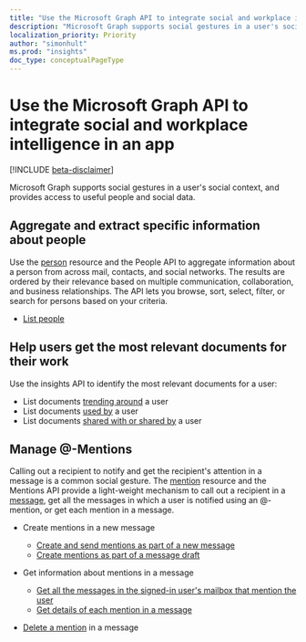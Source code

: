 ```yaml
---
title: "Use the Microsoft Graph API to integrate social and workplace intelligence in an app"
description: "Microsoft Graph supports social gestures in a user's social context, and provides access to useful people and social data."
localization_priority: Priority
author: "simonhult"
ms.prod: "insights"
doc_type: conceptualPageType
---
```


# Use the Microsoft Graph API to integrate social and workplace intelligence in an app

[!INCLUDE [beta-disclaimer](../../includes/beta-disclaimer.md)]

Microsoft Graph supports social gestures in a user's social context, and provides access to useful people and social data.

## Aggregate and extract specific information about people

Use the [person](../resources/person.md) resource and the People API to aggregate information
about a person from across mail, contacts, and social networks. The results are ordered by their
relevance based on multiple communication, collaboration, and business relationships. The API
lets you browse, sort, select, filter, or search for persons based on your criteria.

- [List people](../api/user-list-people.md)

## Help users get the most relevant documents for their work

Use the insights API to identify the most relevant documents for a user: 

- List documents [trending around](../api/insights-list-trending.md) a user
- List documents [used by](../api/insights-list-used.md) a user
- List documents [shared with or shared by](../api/insights-list-shared.md) a user

## Manage @-Mentions

Calling out a recipient to notify and get the recipient's attention in a message is a common social gesture.
The [mention](../resources/mention.md) resource and the Mentions API provide a light-weight mechanism to call out
a recipient in a [message](../resources/message.md), get all the messages in which a user is notified using an @-mention,
or get each mention in a message.

<!--
Include the next sentence when supporting events.

**Mention** is also supported by [Event](../resources/event.md).

-->

- Create mentions in a new message

  - [Create and send mentions as part of a new message](../api/user-sendmail.md#request-2)
  - [Create mentions as part of a message draft](../api/user-post-messages.md#request-2)

- Get information about mentions in a message

  - [Get all the messages in the signed-in user's mailbox that mention the user](../api/user-list-messages.md#request-2)
  - [Get details of each mention in a message](../api/message-get.md#request-2)

- [Delete a mention](../api/message-delete.md#request-2) in a message

